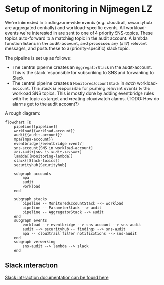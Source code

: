 # Setup of monitoring in Nijmegen LZ

We're interested in landingzone-wide events (e.g. cloudtrail, securityhub are aggregated centrally) and workload-specific events. All workload-events we're interested in are sent to one of 4 priority SNS-topics. These topics
auto-forward to a matching topic in the audit account. A lambda function listens in the audit-account, and processes any (all?) relevant messages, and posts these to a (priority-specific) slack topic. 

The pipeline is set up as follows:
- The central pipeline creates an `AggregatorStack` in the audit-account. This is the stack responsible for subscribing to SNS and forwarding to Slack.
- The central pipeline creates a `MonitoredAccountStack` in *each* workload-account. This stack is responsible for pushing relevant events to the workload SNS topics. This is mostly done by adding eventbridge rules with the topic as target and creating cloudwatch alarms. (TODO: How do alarms get to the audit account?)

A rough diagram:

```mermaid
flowchart TD
    pipeline[[pipeline]]
    workload{{workload-account}}
    audit{{audit-account}}
    mpa{{mpa-account}}
    eventbridge[/eventbridge event/]
    sns-account[SNS in workload-account]
    sns-audit[SNS in audit-account]
    lambda[[Monitoring-lambda]]
    slack([Slack-topics])
    securityhub[Securityhub]

    subgraph accounts
        mpa
        audit
        workload
    end

    subgraph stacks
        pipeline -- MonitoredAccountStack --> workload
        pipeline -- ParameterStack --> audit
        pipeline -- AggregatorStack --> audit
    end
    subgraph events
        workload --> eventbridge --> sns-account --> sns-audit
        audit --> securityhub -- findings --> sns-audit
        mpa -- cloudtrail filter notifications --> sns-audit
    end
    subgraph verwerking
        sns-audit --> lambda --> slack
    end
```


## Slack interaction
[Slack interaction documentation can be found here](./SlackInteraction.md)
